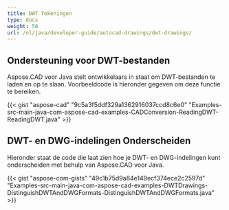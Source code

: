 ```yaml
---
title: DWT Tekeningen
type: docs
weight: 50
url: /nl/java/developer-guide/autocad-drawings/dwt-drawings/
---
```


## **Ondersteuning voor DWT-bestanden**
Aspose.CAD voor Java stelt ontwikkelaars in staat om DWT-bestanden te laden en op te slaan. Voorbeeldcode is hieronder gegeven om deze functie te bereiken.

{{< gist "aspose-cad" "9c5a3f5ddf329a1362916037ccd8c6e0" "Examples-src-main-java-com-aspose-cad-examples-CADConversion-ReadingDWT-ReadingDWT.java" >}}
## **DWT- en DWG-indelingen Onderscheiden**
Hieronder staat de code die laat zien hoe je DWT- en DWG-indelingen kunt onderscheiden met behulp van Aspose.CAD voor Java.

{{< gist "aspose-com-gists" "49c1b75d9a84e149ecf374ece2c2597d" "Examples-src-main-java-com-aspose-cad-examples-DWTDrawings-DistinguishDWTAndDWGFormats-DistinguishDWTAndDWGFormats.java" >}}
